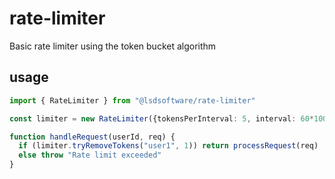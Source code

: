# rate-limiter
Basic rate limiter using the token bucket algorithm

## usage
```typescript
import { RateLimiter } from "@lsdsoftware/rate-limiter"

const limiter = new RateLimiter({tokensPerInterval: 5, interval: 60*1000})

function handleRequest(userId, req) {
  if (limiter.tryRemoveTokens("user1", 1)) return processRequest(req)
  else throw "Rate limit exceeded"
}
```
